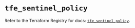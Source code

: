 # `tfe_sentinel_policy`

Refer to the Terraform Registry for docs: [`tfe_sentinel_policy`](https://registry.terraform.io/providers/hashicorp/tfe/0.58.1/docs/resources/sentinel_policy).
